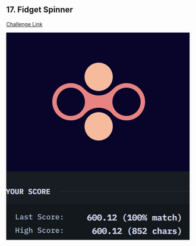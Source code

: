 ## 17. Fidget Spinner  
[Challenge Link](https://cssbattle.dev/play/17)  

![Question](../../images/17.png)